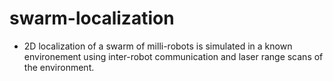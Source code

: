 # swarm-localization

- 2D localization of a swarm of milli-robots is simulated in a known environement using inter-robot communication and laser range scans of the environment.
